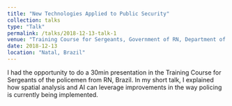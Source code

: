 ```yaml
---
title: "New Technologies Applied to Public Security"
collection: talks
type: "Talk"
permalink: /talks/2018-12-13-talk-1
venue: "Training Course for Sergeants, Government of RN, Department of Public Safety"
date: 2018-12-13
location: "Natal, Brazil"
---
```


I had the opportunity to do a 30min presentation in the Training Course for
Sergeants of the policemen from RN, Brazil. In my short talk, I explained
how spatial analysis and AI can leverage improvements in the way policing is
currently being implemented.
